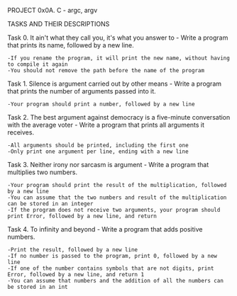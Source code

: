 PROJECT 0x0A. C - argc, argv

TASKS AND THEIR DESCRIPTIONS

Task 0. It ain't what they call you, it's what you answer to - Write a program that prints its name, followed by a new line.

	-If you rename the program, it will print the new name, without having to compile it again
	-You should not remove the path before the name of the program

Task 1. Silence is argument carried out by other means - Write a program that prints the number of arguments passed into it.

	-Your program should print a number, followed by a new line

Task 2. The best argument against democracy is a five-minute conversation with the average voter - Write a program that prints all arguments it receives.

	-All arguments should be printed, including the first one
	-Only print one argument per line, ending with a new line

Task 3. Neither irony nor sarcasm is argument - Write a program that multiplies two numbers.

	-Your program should print the result of the multiplication, followed by a new line
	-You can assume that the two numbers and result of the multiplication can be stored in an integer
	-If the program does not receive two arguments, your program should print Error, followed by a new line, and return

Task 4. To infinity and beyond - Write a program that adds positive numbers.

	-Print the result, followed by a new line
	-If no number is passed to the program, print 0, followed by a new line
	-If one of the number contains symbols that are not digits, print Error, followed by a new line, and return 1
	-You can assume that numbers and the addition of all the numbers can be stored in an int
